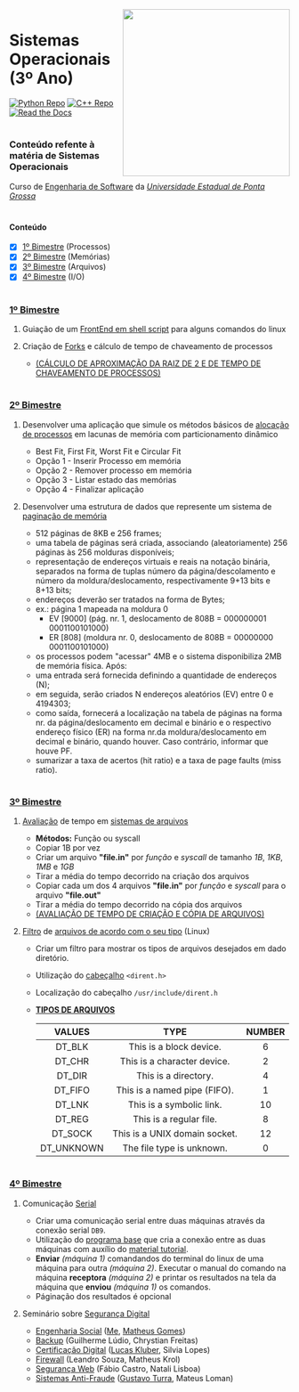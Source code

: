<img align="right" width="300" height="300" src="https://upload.wikimedia.org/wikipedia/commons/3/35/Tux.svg">

# Sistemas Operacionais (3º Ano)

[![Python Repo](https://img.shields.io/badge/python%20repo-up%20to%20date-brightgreen.svg)](https://github.com/eduschadesoares/pythonCodes) [![C++ Repo](https://img.shields.io/badge/c++%20repo-up%20to%20date-blue.svg)](https://github.com/eduschadesoares/cCodes) [![Read the Docs](https://img.shields.io/badge/docs-check%20out-red.svg)](http://deinfo.uepg.br/~arion/MaterialDeApoio.html)

#

### Conteúdo refente à matéria de Sistemas Operacionais
Curso de [Engenharia de Software](http://www.uepg.br/catalogo/cursos/2016/bachareleminformatica.pdf) da *[Universidade Estadual de Ponta Grossa](https://portal.uepg.br/)*

#

#### Conteúdo 
- [x] [1º Bimestre](#1º-bimestre) (Processos)
- [x] [2º Bimestre](#2º-bimestre) (Memórias)
- [x] [3º Bimestre](#3º-bimestre) (Arquivos)
- [x] [4º Bimestre](#4º-bimestre) (I/O)
 
# 

### [1º Bimestre](https://github.com/eduschadesoares/sistemasOperacionais/tree/master/1%C2%BA%20Bimestre)
1) Guiação de um [FrontEnd em shell script](https://github.com/eduschadesoares/sistemasOperacionais/blob/master/1%C2%BA%20Bimestre/Trabalho%20Script/Trabalho_Script) para alguns comandos do linux


2) Criação de [Forks](https://github.com/eduschadesoares/sistemasOperacionais/blob/master/1%C2%BA%20Bimestre/Trabalho%20Fork/Trabalho_Fork.cpp) e cálculo de tempo de chaveamento de processos
   * [(CÁLCULO DE APROXIMAÇÃO DA RAIZ DE 2 E DE TEMPO DE CHAVEAMENTO DE PROCESSOS)](https://github.com/eduschadesoares/sistemasOperacionais/blob/master/1%C2%BA%20Bimestre/Trabalho%20Fork/Trabalho%20SO%20-%201%C2%BA%20Bimestre%20-%20Processos.pdf)

# 

### [2º Bimestre](https://github.com/eduschadesoares/sistemasOperacionais/tree/master/2%C2%BA%20Bimestre)
1) Desenvolver uma aplicação que simule os métodos básicos de [alocação de processos](https://github.com/eduschadesoares/sistemasOperacionais/tree/master/2%C2%BA%20Bimestre/Dynamic%20process%20allocator%20simulator) em lacunas de memória com particionamento dinâmico
   * Best Fit, First Fit, Worst Fit e Circular Fit  
   * Opção 1 - Inserir Processo em memória
   * Opção 2 - Remover processo em memória
   * Opção 3 - Listar estado das memórias
   * Opção 4 - Finalizar aplicação
   
   
2) Desenvolver uma estrutura de dados que represente um sistema de [paginação de memória](https://github.com/eduschadesoares/sistemasOperacionais/tree/master/2%C2%BA%20Bimestre/Pagina%C3%A7%C3%A3o)
   - 512 páginas de 8KB e 256 frames;
   - uma tabela de páginas será criada, associando (aleatoriamente) 256 páginas às 256 molduras disponíveis;
   - representação de endereços virtuais e reais na notação binária, separados na forma de tuplas número da página/descolamento e número da moldura/deslocamento, respectivamente 9+13 bits e 8+13 bits;
   - endereços deverão ser tratados na forma de Bytes;
   - ex.: página 1 mapeada na moldura 0
     - EV [9000] (pág. nr. 1, deslocamento de 808B = 000000001 0001100101000)
     - ER [808] (moldura nr. 0, deslocamento de 808B = 00000000 0001100101000)
   - os processos podem "acessar" 4MB e o sistema disponibiliza 2MB de memória física.
Após:
   - uma entrada será fornecida definindo a quantidade de endereços (N);
   - em seguida, serão criados N endereços aleatórios (EV) entre 0 e 4194303;
   - como saída, fornecerá a localização na tabela de páginas na forma nr. da página/deslocamento em decimal e binário e o respectivo endereço físico (ER) na forma nr.da moldura/deslocamento em decimal e binário, quando houver. Caso contrário, informar que houve PF.
   - sumarizar a taxa de acertos (hit ratio) e a taxa de page faults (miss ratio).
  
# 

### [3º Bimestre](https://github.com/eduschadesoares/sistemasOperacionais/tree/master/3%C2%BA%20Bimestre)
1) [Avaliação](https://github.com/eduschadesoares/sistemasOperacionais/blob/master/3%C2%BA%20Bimestre/Cria%C3%A7%C3%A3o%20e%20C%C3%B3pias%20de%20Arquivos/Trabalho%20SO%20-%203%C2%BA%20Bimestre%20-%20Arquivos.pdf) de tempo em [sistemas de arquivos](https://github.com/eduschadesoares/sistemasOperacionais/blob/master/3%C2%BA%20Bimestre/Cria%C3%A7%C3%A3o%20e%20C%C3%B3pias%20de%20Arquivos/copiar.cpp)

   - **Métodos:** Função ou syscall
   - Copiar 1B por vez
   - Criar um arquivo **"file.in"** por *função* e *syscall* de tamanho *1B*, *1KB*, *1MB* e *1GB*
   - Tirar a média do tempo decorrido na criação dos arquivos
   - Copiar cada um dos 4 arquivos **"file.in"** por *função* e *syscall* para o arquivo **"file.out"**
   - Tirar a média do tempo decorrido na cópia dos arquivos
   - [(AVALIAÇÃO DE TEMPO DE CRIAÇÃO E CÓPIA DE ARQUIVOS)](https://github.com/eduschadesoares/sistemasOperacionais/blob/master/3%C2%BA%20Bimestre/Cria%C3%A7%C3%A3o%20e%20C%C3%B3pias%20de%20Arquivos/Trabalho%20SO%20-%203%C2%BA%20Bimestre%20-%20Arquivos.pdf)


2) [Filtro](https://github.com/eduschadesoares/sistemasOperacionais/blob/master/3%C2%BA%20Bimestre/Tipos%20de%20Arquivos%20Linux/FilesType.cpp) de [arquivos de acordo com o seu tipo](https://github.com/eduschadesoares/sistemasOperacionais/tree/master/3%C2%BA%20Bimestre/Tipos%20de%20Arquivos%20Linux) (Linux)

    - Criar um filtro para mostrar os tipos de arquivos desejados em dado diretório.
    - Utilização do [cabeçalho](https://www.gnu.org/software/libc/manual/html_node/Directory-Entries.html) ```<dirent.h>```
    - Localização do cabeçalho ```/usr/include/dirent.h```
    
    - [**TIPOS DE ARQUIVOS**](https://www.systutorials.com/docs/linux/man/2-getdents/)
    
      | VALUES  | TYPE | NUMBER |
      | :---: | :---: | :---: |
      | DT_BLK | This is a block device. | 6 |
      | DT_CHR | This is a character device. | 2 |
      | DT_DIR | This is a directory. | 4 |
      | DT_FIFO | This is a named pipe (FIFO). | 1 |
      | DT_LNK | This is a symbolic link. | 10 |
      | DT_REG | This is a regular file. | 8 |
      | DT_SOCK | This is a UNIX domain socket. | 12 |
      | DT_UNKNOWN | The file type is unknown. | 0 |
    
# 

### [4º Bimestre](https://github.com/eduschadesoares/sistemasOperacionais/tree/master/4%C2%BA%20Bimestre)
1) Comunicação [Serial](https://github.com/eduschadesoares/sistemasOperacionais/blob/master/4%C2%BA%20Bimestre/IO%20-%20Serial/serial.c)

    - Criar uma comunicação serial entre duas máquinas através da conexão serial ```DB9```.
    - Utilização do [programa base](https://github.com/eduschadesoares/sistemasOperacionais/blob/master/4%C2%BA%20Bimestre/IO%20-%20Serial/io-serial(base).c) que cria a conexão entre as duas máquinas com auxílio do [material tutorial](https://github.com/eduschadesoares/sistemasOperacionais/blob/master/4%C2%BA%20Bimestre/IO%20-%20Serial/serial.pdf).
    - **Enviar** *(máquina 1)* comandandos do terminal do linux de uma máquina para outra *(máquina 2)*. Executar o manual do comando na máquina **receptora** *(máquina 2)* e printar os resultados na tela da máquina que **enviou** *(máquina 1)* os comandos.
    - Páginação dos resultados é opcional

2) Seminário sobre [Segurança Digital](https://github.com/eduschadesoares/sistemasOperacionais/tree/master/4%C2%BA%20Bimestre/Semin%C3%A1rio%20Seguran%C3%A7a%20Digital)
    - [Engenharia Social](https://github.com/eduschadesoares/sistemasOperacionais/blob/master/4%C2%BA%20Bimestre/Semin%C3%A1rio%20Seguran%C3%A7a%20Digital/Engenharia%20Social%20-%20Eduardo%20Soares%20e%20Matheus%20Gomes.pdf) ([Me](https://github.com/eduschadesoares), [Matheus Gomes](https://github.com/gomesmat))
    - [Backup](https://github.com/eduschadesoares/sistemasOperacionais/blob/master/4%C2%BA%20Bimestre/Semin%C3%A1rio%20Seguran%C3%A7a%20Digital/Backup%20-%20Guilherme%20L%C3%BAdio%20e%20Chrystian%20Freitas.pdf) (Guilherme Lúdio, Chrystian Freitas)
    - [Certificação Digital](https://github.com/eduschadesoares/sistemasOperacionais/blob/master/4%C2%BA%20Bimestre/Semin%C3%A1rio%20Seguran%C3%A7a%20Digital/Certifica%C3%A7%C3%A3o%20Digital%20-%20Lucas%20Kluber%20e%20Silvia%20Lopes.pdf) ([Lucas Kluber](https://github.com/klubas), Silvia Lopes)
    - [Firewall](https://github.com/eduschadesoares/sistemasOperacionais/blob/master/4%C2%BA%20Bimestre/Semin%C3%A1rio%20Seguran%C3%A7a%20Digital/Firewall%20-%20Leandro%20Souza%20e%20Matheus%20Krol.pdf) (Leandro Souza, Matheus Krol)
    - [Segurança Web](https://github.com/eduschadesoares/sistemasOperacionais/blob/master/4%C2%BA%20Bimestre/Semin%C3%A1rio%20Seguran%C3%A7a%20Digital/Seguran%C3%A7a%20Web%20-%20F%C3%A1bio%20Castro%20e%20Natali%20Lisboa.pdf) (Fábio Castro, Natali Lisboa)
    - [Sistemas Anti-Fraude](https://github.com/eduschadesoares/sistemasOperacionais/blob/master/4%C2%BA%20Bimestre/Semin%C3%A1rio%20Seguran%C3%A7a%20Digital/Sistemas%20Anti-Fraude%20-%20Gustavo%20Turra%20e%20Mateus%20Loman.pdf) ([Gustavo Turra](https://github.com/gustavo-tp), Mateus Loman)
